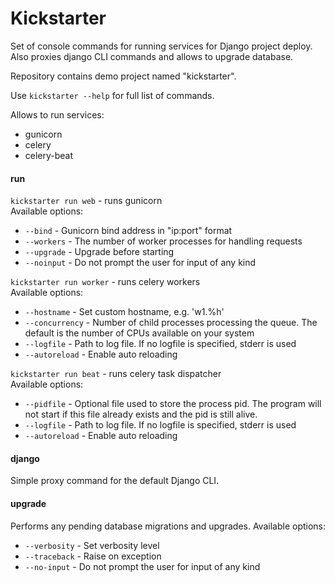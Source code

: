 # Kickstarter

Set of console commands for running services for Django project deploy.  
Also proxies django CLI commands and allows to upgrade database.

Repository contains demo project named "kickstarter".

Use ```kickstarter --help``` for full list of commands.

Allows to run services:  
* gunicorn
* celery
* celery-beat

#### run
```kickstarter run web``` - runs gunicorn  
Available options:
* ```--bind``` - Gunicorn bind address in "ip:port" format
* ```--workers``` - The number of worker processes for handling requests
* ```--upgrade``` - Upgrade before starting
* ```--noinput``` - Do not prompt the user for input of any kind

```kickstarter run worker``` - runs celery workers  
Available options:
* ```--hostname``` - Set custom hostname, e.g. \'w1.%h\'
* ```--concurrency``` - Number of child processes processing the queue. The default is the number of CPUs available on your system
* ```--logfile``` - Path to log file. If no logfile is specified, stderr is used
* ```--autoreload``` - Enable auto reloading

```kickstarter run beat``` - runs celery task dispatcher  
Available options:
* ```--pidfile``` - Optional file used to store the process pid. The program will not start if this file already exists and the pid is still alive.
* ```--logfile``` - Path to log file. If no logfile is specified, stderr is used
* ```--autoreload``` - Enable auto reloading

#### django
Simple proxy command for the default Django CLI.

#### upgrade
Performs any pending database migrations and upgrades.
Available options:
* ```--verbosity``` - Set verbosity level
* ```--traceback``` - Raise on exception
* ```--no-input``` - Do not prompt the user for input of any kind
